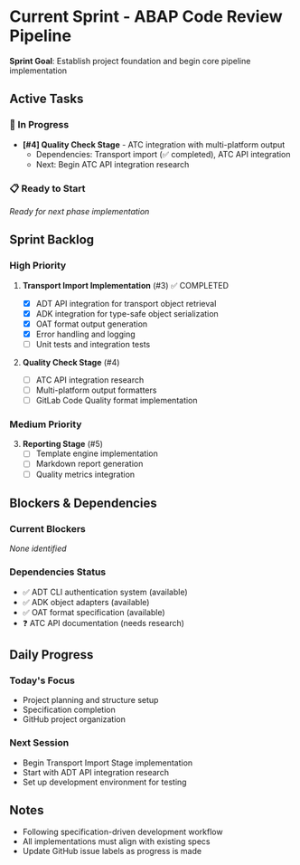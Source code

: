 # Current Sprint - ABAP Code Review Pipeline

**Sprint Goal**: Establish project foundation and begin core pipeline implementation

## Active Tasks

### 🔄 In Progress

- **[#4] Quality Check Stage** - ATC integration with multi-platform output
  - Dependencies: Transport import (✅ completed), ATC API integration
  - Next: Begin ATC API integration research

### 📋 Ready to Start

_Ready for next phase implementation_

## Sprint Backlog

### High Priority

1. **Transport Import Implementation** (#3) ✅ COMPLETED

   - [x] ADT API integration for transport object retrieval
   - [x] ADK integration for type-safe object serialization
   - [x] OAT format output generation
   - [x] Error handling and logging
   - [ ] Unit tests and integration tests

2. **Quality Check Stage** (#4)
   - [ ] ATC API integration research
   - [ ] Multi-platform output formatters
   - [ ] GitLab Code Quality format implementation

### Medium Priority

3. **Reporting Stage** (#5)
   - [ ] Template engine implementation
   - [ ] Markdown report generation
   - [ ] Quality metrics integration

## Blockers & Dependencies

### Current Blockers

_None identified_

### Dependencies Status

- ✅ ADT CLI authentication system (available)
- ✅ ADK object adapters (available)
- ✅ OAT format specification (available)
- ❓ ATC API documentation (needs research)

## Daily Progress

### Today's Focus

- Project planning and structure setup
- Specification completion
- GitHub project organization

### Next Session

- Begin Transport Import Stage implementation
- Start with ADT API integration research
- Set up development environment for testing

## Notes

- Following specification-driven development workflow
- All implementations must align with existing specs
- Update GitHub issue labels as progress is made
